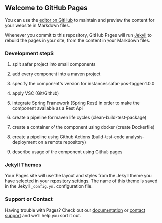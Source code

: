 ## Welcome to GitHub Pages

You can use the [editor on GitHub](https://github.com/TNAJIKHALID/safar-demo/edit/gh-pages/index.md) to maintain and preview the content for your website in Markdown files.

Whenever you commit to this repository, GitHub Pages will run [Jekyll](https://jekyllrb.com/) to rebuild the pages in your site, from the content in your Markdown files.

### Development stepS
1. split safar project into small components

2. add every component into a maven project

3. specify the component's version for instances safar-pos-tagger:1.0.0

4. apply VSC (Git/Github)

5. integrate Spring Framework (Spring Rest) in order to make the component available as a Rest Api

6. create a pipeline for maven life cycles (clean-build-test-package)

7. create a container of the component using docker (create Dockerfile)

8. create a pipeline using Github Actions (build-test-code analysis- deployment on a remote repository)

9. describe usage of the component using Github pages


### Jekyll Themes

Your Pages site will use the layout and styles from the Jekyll theme you have selected in your [repository settings](https://github.com/TNAJIKHALID/safar-demo/settings). The name of this theme is saved in the Jekyll `_config.yml` configuration file.

### Support or Contact

Having trouble with Pages? Check out our [documentation](https://docs.github.com/categories/github-pages-basics/) or [contact support](https://github.com/contact) and we’ll help you sort it out.
